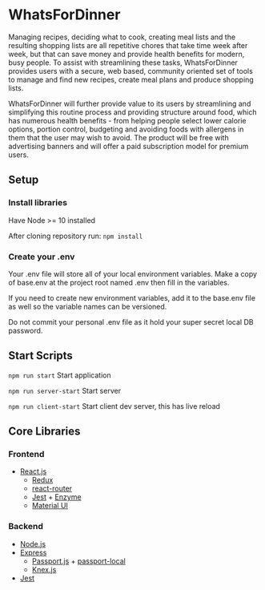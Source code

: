 # WhatsForDinner

Managing recipes, deciding what to cook, creating meal lists and the resulting shopping lists are all repetitive chores that take time week after week, but that can save money and provide health benefits for modern, busy people.  To assist with streamlining these tasks, WhatsForDinner provides users with a secure, web based, community oriented set of tools to manage and find new recipes, create meal plans and produce shopping lists.

WhatsForDinner will further provide value to its users by streamlining and simplifying this routine process and providing structure around food, which has numerous health benefits - from helping people select lower calorie options, portion control, budgeting and avoiding foods with allergens in them that the user may wish to avoid.  The product will be free with advertising banners and will offer a paid subscription model for premium users.

## Setup
### Install libraries
Have Node >= 10 installed

After cloning repository run: `npm install`

### Create your .env
Your .env file will store all of your local environment variables. Make a copy of base.env at the project root named .env then fill in the variables.

If you need to create new environment variables, add it to the base.env file as well so the variable names can be versioned.

Do not commit your personal .env file as it hold your super secret local DB password.

## Start Scripts
`npm run start` Start application

`npm run server-start` Start server

`npm run client-start` Start client dev server, this has live reload

## Core Libraries
### Frontend
- [React.js](https://reactjs.org/docs/getting-started.html)
  - [Redux](https://redux.js.org/introduction/getting-started)
  - [react-router](https://reacttraining.com/react-router/web/guides/quick-start)
  - [Jest](https://jestjs.io/docs/en/getting-started) + [Enzyme](https://airbnb.io/enzyme/)
  - [Material UI](https://material-ui.com/)

### Backend
- [Node.js](https://nodejs.org/api/)
- [Express](https://expressjs.com/en/4x/api.html)
  - [Passport.js](http://www.passportjs.org/docs/) + [passport-local](http://www.passportjs.org/packages/passport-local/)
  - [Knex.js](https://knexjs.org/#Builder)
- [Jest](https://jestjs.io/docs/en/getting-started)